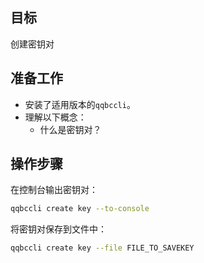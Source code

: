 ## 目标

创建密钥对

## 准备工作

* 安装了适用版本的`qqbccli`。
* 理解以下概念：
  * 什么是密钥对？

## 操作步骤

在控制台输出密钥对：

```sh
qqbccli create key --to-console
```

将密钥对保存到文件中：

```sh
qqbccli create key --file FILE_TO_SAVEKEY
```